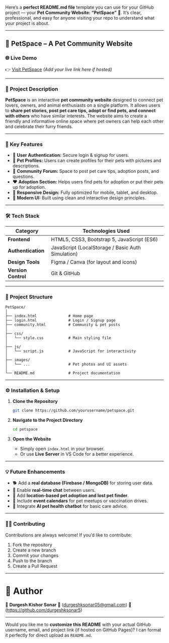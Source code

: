 Here’s a **perfect README.md file** template you can use for your GitHub project — your **Pet Community Website: “PetSpace”** 🐾.
It’s clear, professional, and easy for anyone visiting your repo to understand what your project is about.

---

## 🐶 **PetSpace** – A Pet Community Website

### 🌐 **Live Demo**

👉 [Visit PetSpace](#) *(Add your live link here if hosted)*

---

### 📝 **Project Description**

**PetSpace** is an interactive **pet community website** designed to connect pet lovers, owners, and animal enthusiasts on a single platform.
It allows users to **share pet stories, post pet care tips, adopt or find pets, and connect with others** who have similar interests.
The website aims to create a friendly and informative online space where pet owners can help each other and celebrate their furry friends.

---

### 🎯 **Key Features**

* 🐾 **User Authentication:** Secure login & signup for users.
* 📸 **Pet Profiles:** Users can create profiles for their pets with pictures and descriptions.
* 💬 **Community Forum:** Space to post pet care tips, adoption posts, and questions.
* ❤️ **Adoption Section:** Helps users find pets for adoption or put their pets up for adoption.
* 📱 **Responsive Design:** Fully optimized for mobile, tablet, and desktop.
* 🌙 **Modern UI:** Built using clean and interactive design principles.

---

### 🛠️ **Tech Stack**

| Category            | Technologies Used                                 |
| ------------------- | ------------------------------------------------- |
| **Frontend**        | HTML5, CSS3, Bootstrap 5, JavaScript (ES6)        |
| **Authentication**  | JavaScript (LocalStorage / Basic Auth Simulation) |
| **Design Tools**    | Figma / Canva (for layout and icons)              |
| **Version Control** | Git & GitHub                                      |

---

### 📂 **Project Structure**

```
PetSpace/
│
├── index.html              # Home page
├── login.html              # Login / Signup page
├── community.html          # Community & pet posts
│
├── css/
│   └── style.css           # Main styling file
│
├── js/
│   └── script.js           # JavaScript for interactivity
│
├── images/
│   └── ...                 # Pet photos and UI assets
│
└── README.md               # Project documentation
```

---

### ⚙️ **Installation & Setup**

1. **Clone the Repository**

   ```bash
   git clone https://github.com/yourusername/petspace.git
   ```

2. **Navigate to the Project Directory**

   ```bash
   cd petspace
   ```

3. **Open the Website**

   * Simply open `index.html` in your browser.
   * Or use **Live Server** in VS Code for a better experience.

---

### 💡 **Future Enhancements**

* 🐕 Add a **real database (Firebase / MongoDB)** for storing user data.
* 💌 Enable **real-time chat** between users.
* 📍 Add **location-based pet adoption and lost pet finder**.
* 📅 Include **event calendars** for pet meetups or vaccination drives.
* 🧠 Integrate **AI pet health chatbot** for basic care advice.

---

### 👩‍💻 **Contributing**

Contributions are always welcome!
If you’d like to contribute:

1. Fork the repository
2. Create a new branch 
3. Commit your changes
4. Push to the branch
5. Create a Pull Request

---

# 💬 **Author**

👤 **Durgesh Kishor Sonar**
📧 (durgeshksonar05@gmail.com) 
🔗 (https://github.com/durgeshksonar5)

---

Would you like me to **customize this README** with your actual GitHub username, email, and project link (if hosted on GitHub Pages)?
I can format it perfectly for direct upload as `README.md`.
